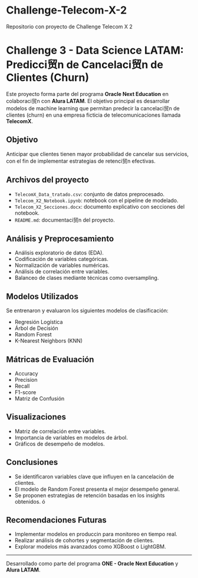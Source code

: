 # Challenge-Telecom-X-2
Repositorio con proyecto de Challenge Telecom X 2

# Challenge 3 - Data Science LATAM: Predicci贸n de Cancelaci贸n de Clientes (Churn)

Este proyecto forma parte del programa **Oracle Next Education** en colaboraci贸n con **Alura LATAM**. El objetivo principal es desarrollar modelos de machine learning que permitan predecir la cancelaci贸n de clientes (churn) en una empresa ficticia de telecomunicaciones llamada **TelecomX**.

## Objetivo

Anticipar que clientes tienen mayor probabilidad de cancelar sus servicios, con el fin de implementar estrategias de retenci贸n efectivas.

## Archivos del proyecto

- `TelecomX_Data_tratado.csv`: conjunto de datos preprocesado.
- `Telecom_X2_Notebook.ipynb`: notebook con el pipeline de modelado.
- `Telecom_X2_Secciones.docx`: documento explicativo con secciones del notebook.
- `README.md`: documentaci贸n del proyecto.

## Análisis y Preprocesamiento

- Análisis exploratorio de datos (EDA).
- Codificación de variables categóricas.
- Normalización de variables numéricas.
- Análisis de correlación entre variables.
- Balanceo de clases mediante técnicas como oversampling.

## Modelos Utilizados

Se entrenaron y evaluaron los siguientes modelos de clasificación:

- Regresión Logística
- Árbol de Decisión
- Random Forest
- K-Nearest Neighbors (KNN)

## Mátricas de Evaluación

- Accuracy
- Precision
- Recall
- F1-score
- Matriz de Confusión

## Visualizaciones

- Matriz de correlación entre variables.
- Importancia de variables en modelos de árbol.
- Gráficos de desempeño de modelos.

## Conclusiones

- Se identificaron variables clave que influyen en la cancelación de clientes.
- El modelo de Random Forest presenta el mejor desempeño general.
- Se proponen estrategias de retención basadas en los insights obtenidos.
ó
## Recomendaciones Futuras

- Implementar modelos en produccin para monitoreo en tiempo real.
- Realizar análisis de cohortes y segmentación de clientes.
- Explorar modelos más avanzados como XGBoost o LightGBM.

---

Desarrollado como parte del programa **ONE - Oracle Next Education** y **Alura LATAM**.
